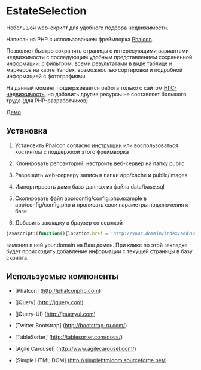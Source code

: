 EstateSelection
===============

Небольшой web-скрипт для удобного подбора недвижимости.

Написан на PHP с использованием фреймворка [Phalcon](http://phalconphp.com). 

Позволяет быстро сохранять страницы с интересующими вариантами недвижимости с 
последующим удобным представлением сохраненной информации: с фильтром, всеми 
результатами в виде таблице и маркеров на карте Yandex, возможностью сортировки
и подробной информацией с фотографиями.

На данный момент поддерживается работа только с сайтом [НГС-недвижимость](http://realty.ngs.ru/),
но добавить другие ресурсы не составляет большого труда (для PHP-разработчиков).

[Демо](http://realty.vanchester.ru)



Установка
---------

1. Установить Phalcon согласно [инструкции](http://docs.phalconphp.com/en/latest/reference/install.html) 
или воспользоваться хостингом с поддержкой этого фреймворка

2. Клонировать репозиторий, настроить веб-сервер на папку public

3. Разрешить web-серверу запись в папки app/cache и public/images 

4. Импортировать дамп базы данных из файла data/base.sql

5. Скопировать файл app/config/config.php.example в app/config/config.php и прописать свои параметры подключения к базе

6. Добавить закладку в браузер со ссылкой

 ```javascript
 javascript:(function(){location.href = 'http://your.domain/index/add?url=' + location.href})()
 ```
 
 заменив в ней your.domain на Ваш домен. При клике по этой закладке будет происходить 
 добавление информации с текущей страницы в базу скрипта.
 

Используемые компоненты
-----------------------

* [Phalcon] (http://phalconphp.com)

* [jQuery] (http://jquery.com)

* [jQuery-UI] (http://jqueryui.com)

* [Twitter Bootstrap] (http://bootstrap-ru.com/)

* [TableSorter] (http://tablesorter.com/docs/)

* [Agile Carousel] (http://www.agilecarousel.com/)

* [Simple HTML DOM] (http://simplehtmldom.sourceforge.net/)

